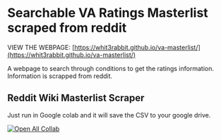 # Searchable VA Ratings Masterlist scraped from reddit

VIEW THE WEBPAGE:
[https://whit3rabbit.github.io/va-masterlist/](https://whit3rabbit.github.io/va-masterlist/)

A webpage to search through conditions to get the ratings information.  Information is scrapped from reddit.

## Reddit Wiki Masterlist Scraper
Just run in Google colab and it will save the CSV to your google drive.

[![Open All Collab](https://colab.research.google.com/assets/colab-badge.svg)](https://colab.research.google.com/github/whit3rabbit/va-masterlist/blob/main/VA_Masterlist_Scraper.ipynb)